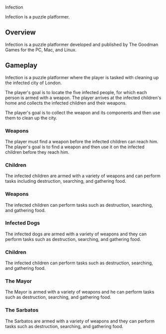 Infection

Infection is a puzzle platformer.

## Overview

Infection is a puzzle platformer developed and published by The Goodman Games for the PC, Mac, and Linux.

## Gameplay

Infection is a puzzle platformer where the player is tasked with cleaning up the infected city of London.

The player's goal is to locate the five infected people, for which each person is armed with a weapon. The player arrives at the infected children's home and collects the infected children and their weapons.

The player's goal is to collect the weapon and its components and then use them to clean up the city.

### Weapons

The player must find a weapon before the infected children can reach him. The player's goal is to find a weapon and then use it on the infected children before they reach him.

### Children

The infected children are armed with a variety of weapons and can perform tasks including destruction, searching, and gathering food.

### Weapons

The infected children can perform tasks such as destruction, searching, and gathering food.

### Infected Dogs

The infected dogs are armed with a variety of weapons and they can perform tasks such as destruction, searching, and gathering food.

### Children

The infected children can perform tasks such as destruction, searching, and gathering food.

### The Mayor

The Mayor is armed with a variety of weapons and he can perform tasks such as destruction, searching, and gathering food.

### The Sarbatos

The Sarbatos are armed with a variety of weapons and they can perform tasks such as destruction, searching, and gathering food.